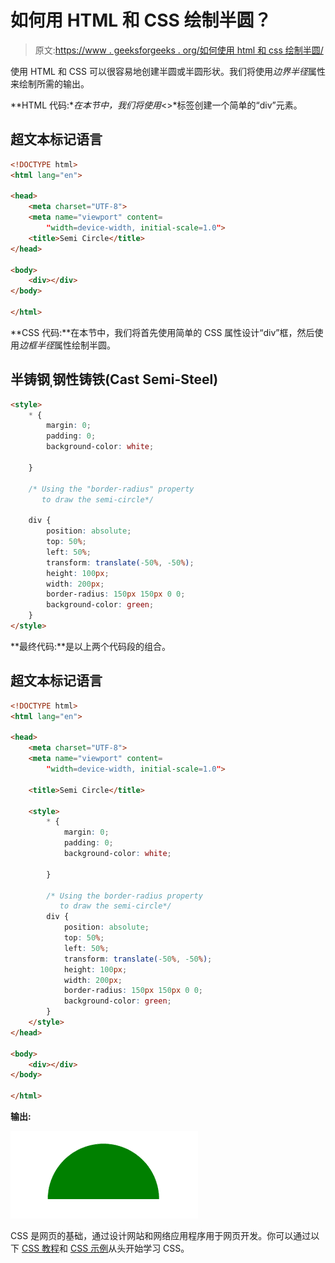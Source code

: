 # 如何用 HTML 和 CSS 绘制半圆？

> 原文:[https://www . geeksforgeeks . org/如何使用 html 和 css 绘制半圆/](https://www.geeksforgeeks.org/how-to-draw-a-semi-circle-using-html-and-css/)

使用 HTML 和 CSS 可以很容易地创建半圆或半圆形状。我们将使用*边界半径*属性来绘制所需的输出。

**HTML 代码:**在本节中，我们将使用*<>*标签创建一个简单的“div”元素。

## 超文本标记语言

```html
<!DOCTYPE html>
<html lang="en">

<head>
    <meta charset="UTF-8">
    <meta name="viewport" content=
        "width=device-width, initial-scale=1.0">
    <title>Semi Circle</title>
</head>

<body>
    <div></div>
</body>

</html>
```

**CSS 代码:**在本节中，我们将首先使用简单的 CSS 属性设计“div”框，然后使用*边框半径*属性绘制半圆。

## 半铸钢ˌ钢性铸铁(Cast Semi-Steel)

```html
<style>
    * {
        margin: 0;
        padding: 0;
        background-color: white;

    }

    /* Using the "border-radius" property
       to draw the semi-circle*/

    div {
        position: absolute;
        top: 50%;
        left: 50%;
        transform: translate(-50%, -50%);
        height: 100px;
        width: 200px;
        border-radius: 150px 150px 0 0;
        background-color: green;
    }
</style>
```

**最终代码:**是以上两个代码段的组合。

## 超文本标记语言

```html
<!DOCTYPE html>
<html lang="en">

<head>
    <meta charset="UTF-8">
    <meta name="viewport" content=
        "width=device-width, initial-scale=1.0">

    <title>Semi Circle</title>

    <style>
        * {
            margin: 0;
            padding: 0;
            background-color: white;

        }

        /* Using the border-radius property 
           to draw the semi-circle*/
        div {
            position: absolute;
            top: 50%;
            left: 50%;
            transform: translate(-50%, -50%);
            height: 100px;
            width: 200px;
            border-radius: 150px 150px 0 0;
            background-color: green;
        }
    </style>
</head>

<body>
    <div></div>
</body>

</html>
```

**输出:**

![](img/a687c8da7bde9bc183629ca8fea7a6ef.png)

CSS 是网页的基础，通过设计网站和网络应用程序用于网页开发。你可以通过以下 [CSS 教程](https://www.geeksforgeeks.org/css-tutorials/)和 [CSS 示例](https://www.geeksforgeeks.org/css-examples/)从头开始学习 CSS。
